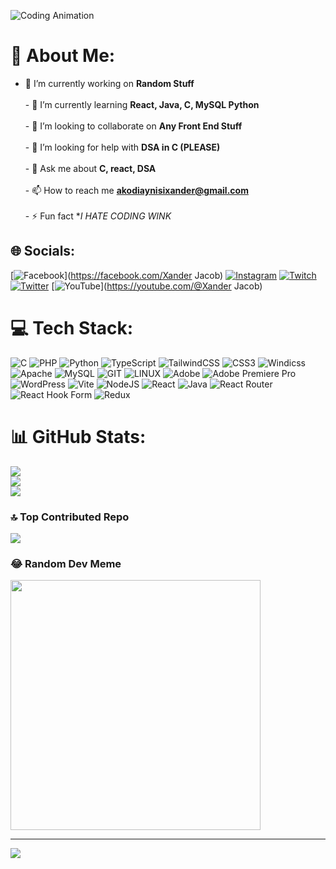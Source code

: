 ![Coding Animation](https://media.giphy.com/media/qgQUggAC3Pfv687qPC/giphy.gif)



# 💫 About Me:
- 🔭 I’m currently working on **Random Stuff**<br><br>- 🌱 I’m currently learning **React, Java, C, MySQL Python**<br><br>- 👯 I’m looking to collaborate on **Any Front End Stuff**<br><br>- 🤝 I’m looking for help with **DSA in C (PLEASE)**<br><br>- 💬 Ask me about **C, react, DSA**<br><br>- 📫 How to reach me **akodiaynisixander@gmail.com**<br><br>- ⚡ Fun fact **I HATE CODING *WINK**


## 🌐 Socials:
[![Facebook](https://img.shields.io/badge/Facebook-%231877F2.svg?logo=Facebook&logoColor=white)](https://facebook.com/Xander Jacob) [![Instagram](https://img.shields.io/badge/Instagram-%23E4405F.svg?logo=Instagram&logoColor=white)](https://instagram.com/xanderymilk) [![Twitch](https://img.shields.io/badge/Twitch-%239146FF.svg?logo=Twitch&logoColor=white)](https://twitch.tv/derxanitytwitch) [![Twitter](https://img.shields.io/badge/Twitter-%231DA1F2.svg?logo=Twitter&logoColor=white)](https://twitter.com/xanderymilkk) [![YouTube](https://img.shields.io/badge/YouTube-%23FF0000.svg?logo=YouTube&logoColor=white)](https://youtube.com/@Xander Jacob) 

# 💻 Tech Stack:
![C](https://img.shields.io/badge/c-%2300599C.svg?style=for-the-badge&logo=c&logoColor=white) ![PHP](https://img.shields.io/badge/php-%23777BB4.svg?style=for-the-badge&logo=php&logoColor=white) ![Python](https://img.shields.io/badge/python-3670A0?style=for-the-badge&logo=python&logoColor=ffdd54) ![TypeScript](https://img.shields.io/badge/typescript-%23007ACC.svg?style=for-the-badge&logo=typescript&logoColor=white) ![TailwindCSS](https://img.shields.io/badge/tailwindcss-%2338B2AC.svg?style=for-the-badge&logo=tailwind-css&logoColor=white) ![CSS3](https://img.shields.io/badge/css3-%231572B6.svg?style=for-the-badge&logo=css3&logoColor=white) ![Windicss](https://img.shields.io/badge/windicss-48B0F1.svg?style=for-the-badge&logo=windi-css&logoColor=white) ![Apache](https://img.shields.io/badge/apache-%23D42029.svg?style=for-the-badge&logo=apache&logoColor=white) ![MySQL](https://img.shields.io/badge/mysql-%2300000f.svg?style=for-the-badge&logo=mysql&logoColor=white) ![GIT](https://img.shields.io/badge/Git-fc6d26?style=for-the-badge&logo=git&logoColor=white) ![LINUX](https://img.shields.io/badge/Linux-FCC624?style=for-the-badge&logo=linux&logoColor=black) ![Adobe](https://img.shields.io/badge/adobe-%23FF0000.svg?style=for-the-badge&logo=adobe&logoColor=white) ![Adobe Premiere Pro](https://img.shields.io/badge/Adobe%20Premiere%20Pro-9999FF.svg?style=for-the-badge&logo=Adobe%20Premiere%20Pro&logoColor=white) ![WordPress](https://img.shields.io/badge/WordPress-%23117AC9.svg?style=for-the-badge&logo=WordPress&logoColor=white) ![Vite](https://img.shields.io/badge/vite-%23646CFF.svg?style=for-the-badge&logo=vite&logoColor=white) ![NodeJS](https://img.shields.io/badge/node.js-6DA55F?style=for-the-badge&logo=node.js&logoColor=white) ![React](https://img.shields.io/badge/react-%2320232a.svg?style=for-the-badge&logo=react&logoColor=%2361DAFB) ![Java](https://img.shields.io/badge/java-%23ED8B00.svg?style=for-the-badge&logo=openjdk&logoColor=white) ![React Router](https://img.shields.io/badge/React_Router-CA4245?style=for-the-badge&logo=react-router&logoColor=white) ![React Hook Form](https://img.shields.io/badge/React%20Hook%20Form-%23EC5990.svg?style=for-the-badge&logo=reacthookform&logoColor=white) ![Redux](https://img.shields.io/badge/redux-%23593d88.svg?style=for-the-badge&logo=redux&logoColor=white)
# 📊 GitHub Stats:
![](https://github-readme-stats.vercel.app/api?username=WebdevdemiGod&theme=highcontrast&hide_border=false&include_all_commits=true&count_private=true)<br/>
![](https://github-readme-streak-stats.herokuapp.com/?user=WebdevdemiGod&theme=highcontrast&hide_border=false)<br/>
![](https://github-readme-stats.vercel.app/api/top-langs/?username=WebdevdemiGod&theme=highcontrast&hide_border=false&include_all_commits=true&count_private=true&layout=compact)

### 🔝 Top Contributed Repo
![](https://github-contributor-stats.vercel.app/api?username=WebdevdemiGod&limit=5&theme=dracula&combine_all_yearly_contributions=true)

### 😂 Random Dev Meme
<img src='https://randommeme-five.vercel.app/' style="height: 400px;"/>

---
[![](https://visitcount.itsvg.in/api?id=WebdevdemiGod&icon=0&color=2)](https://visitcount.itsvg.in)

<!-- Proudly created with GPRM ( https://gprm.itsvg.in ) -->
